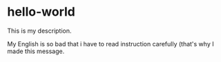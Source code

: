 # hello-world
This is my description.

My English is so bad that i have to read instruction carefully
(that's why I made this message.
